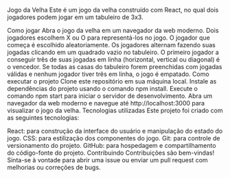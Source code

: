 Jogo da Velha
Este é um jogo da velha construído com React, no qual dois jogadores podem jogar em um tabuleiro de 3x3.

Como jogar
Abra o jogo da velha em um navegador da web moderno.
Dois jogadores escolhem X ou O para representá-los no jogo.
O jogador que começa é escolhido aleatoriamente.
Os jogadores alternam fazendo suas jogadas clicando em um quadrado vazio no tabuleiro.
O primeiro jogador a conseguir três de suas jogadas em linha (horizontal, vertical ou diagonal) é o vencedor.
Se todas as casas do tabuleiro forem preenchidas com jogadas válidas e nenhum jogador tiver três em linha, o jogo é empatado.
Como executar o projeto
Clone este repositório em sua máquina local.
Instale as dependências do projeto usando o comando npm install.
Execute o comando npm start para iniciar o servidor de desenvolvimento.
Abra um navegador da web moderno e navegue até http://localhost:3000 para visualizar o jogo da velha.
Tecnologias utilizadas
Este projeto foi criado com as seguintes tecnologias:

React: para construção da interface do usuário e manipulação do estado do jogo.
CSS: para estilização dos componentes do jogo.
Git: para controle de versionamento do projeto.
GitHub: para hospedagem e compartilhamento do código-fonte do projeto.
Contribuindo
Contribuições são bem-vindas! Sinta-se à vontade para abrir uma issue ou enviar um pull request com melhorias ou correções de bugs.
